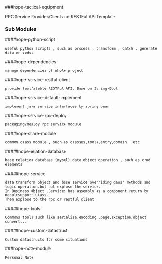 ###hope-tactical-equipment

RPC Service Provider/Client and RESTFul API Template

### Sub Modules

####hope-python-script 
    
    useful python scripts , such as process , transform , catch , generate data or codes

####hope-dependencies  
	
	manage dependencies of whole project
	
####hope-service-restful-client

	provide fast/stable RESTFul API. Base on Spring-Boot

####hope-service-default-implement
	
	implement java service interfaces by spring bean 

####hope-service-rpc-deploy

    packaging/deploy rpc service module
 
####hope-share-module  

	common class module , such as classes,tools,entry,domain...etc
	
#####hope-relation-database
	
	base relation database (mysql) data object operation , such as crud elements 

#####hope-service
	
	data transform object and base service overriding daos' methods and logic operation.but not explose the service.
	In Business Object .Services has assembly as a component.return by ResultSupport Class.
	Then explose to the rpc or restful client

#####hope-tools
	
	Commons tools such like serialize,encoding ,page,exception,object convert...
	
#####hope-custom-datastruct
	
	Custom datastructs for some situations
	

###hope-note-module

    Personal Note 